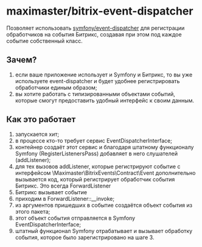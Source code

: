 # maximaster/bitrix-event-dispatcher

Позволяет использовать [symfony/event-dispatcher](https://packagist.org/packages/symfony/event-dispatcher)
для регистрации обработчиков на события Битрикс, создавая при этом под каждое
событие собственный класс.

## Зачем?

1. если ваше приложение использует и Symfony и Битрикс, то вы уже используете
   event-dispatcher и будет удобнее регистрировать обработчики единым образом;
2. вы хотите работать с типизированными объектами событий, которые смогут
   предоставить удобный интерфейс к своим данным.

## Как это работает

1. запускается хит;
2. в процессе кто-то требует сервис EventDispatcherInterface;
3. контейнер создаёт этот сервис и благодаря штатному функционалу Symfony
   (RegisterListenersPass) добавляет в него слушателей (addListener);
4. для тех вызовов addListener, которые регистрируют событие с интерфейсом
   \Maximaster\BitrixEvents\Contract\Event дополнительно вызывается код, который
   регистрирует обработчик события Битрикс. Это всегда ForwardListener
5. Битрикс вызывает событие
6. приходим в ForwardListener::__invoke;
7. из аргументов пришедших в событие создаётся объект события из этого пакета;
8. этот объект события отправляется в Symfony EventDispatcherInterface;
9. штатный функционал Symfony отрабатывает и вызывает обработку события, которое
   было зарегистрировано на шаге 3.
